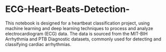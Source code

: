 # ECG-Heart-Beats-Detection-
This notebook is designed for a heartbeat classification project, using machine learning and deep learning techniques to process and analyze electrocardiogram (ECG) data. The data is sourced from the MIT-BIH Arrhythmia and PTB Diagnostic datasets, commonly used for detecting and classifying cardiac arrhythmias.
